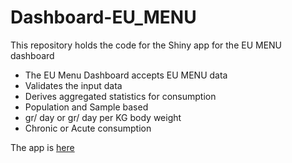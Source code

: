 
<!-- README.md is generated from README.Rmd. Please edit that file -->

# Dashboard-EU\_MENU

<!-- badges: start -->
<!-- badges: end -->

This repository holds the code for the Shiny app for the EU MENU
dashboard

-   The EU Menu Dashboard accepts EU MENU data
-   Validates the input data
-   Derives aggregated statistics for consumption
-   Population and Sample based
-   gr/ day or gr/ day per KG body weight
-   Chronic or Acute consumption

The app is [here](https://sglcy.shinyapps.io/Dashboard-EU_MENU/)
